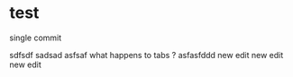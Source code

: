 # test

single commit

sdfsdf
sadsad
asfsaf
  what happens  to tabs  ?
asfasfddd
new edit
new edit
new edit
